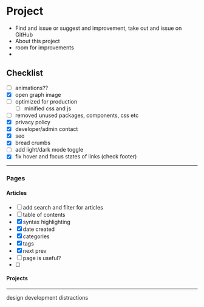 # Project

- Find and issue or suggest and improvement, take out and issue on GitHub
- About this project
- room for improvements
-

## Checklist

- [ ] animations??
- [x] open graph image
- [ ] optimized for production
  - [ ] minified css and js
- [ ] removed unused packages, components, css etc
- [x] privacy policy
- [x] developer/admin contact
- [x] seo
- [x] bread crumbs
- [ ] add light/dark mode toggle
- [x] fix hover and focus states of links (check footer)

---

### Pages

#### Articles

- [ ] add search and filter for articles
- [ ] table of contents
- [x] syntax highlighting
- [x] date created
- [x] categories
- [x] tags
- [x] next prev
- [ ] page is useful?
- [ ]

#### Projects

---

design
development
distractions
